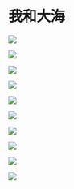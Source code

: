 # 我和大海

![](https://fudongdong-statics.oss-cn-beijing.aliyuncs.com/images/20211115/4b7a6d9eaf484b0fb8a37f7108a7c503.png?x-oss-process=style/z.wiki)

![](https://fudongdong-statics.oss-cn-beijing.aliyuncs.com/images/20211115/061ca814483748e69d34db89f2223237.png?x-oss-process=style/z.wiki)


![](https://fudongdong-statics.oss-cn-beijing.aliyuncs.com/images/20211115/507b01ecf6244ad1900215c53edd8e2e.png?x-oss-process=style/z.wiki)


![](https://fudongdong-statics.oss-cn-beijing.aliyuncs.com/images/20211115/48d6639c2f184883aeedaff9796b1116.png?x-oss-process=style/z.wiki)


![](https://fudongdong-statics.oss-cn-beijing.aliyuncs.com/images/20211115/987167155d294809a7385169d5cd1b9c.png?x-oss-process=style/z.wiki)


![](https://fudongdong-statics.oss-cn-beijing.aliyuncs.com/images/20211115/9ca53ec475dd489c833c85ffd6562436.png?x-oss-process=style/z.wiki)


![](https://fudongdong-statics.oss-cn-beijing.aliyuncs.com/images/20211115/3fd2b48af19d43a4ad8b140d6f0ad563.png?x-oss-process=style/z.wiki)


![](https://fudongdong-statics.oss-cn-beijing.aliyuncs.com/images/20211115/37f71893a3ef4393a130391a0e205db2.png?x-oss-process=style/z.wiki)


![](https://fudongdong-statics.oss-cn-beijing.aliyuncs.com/images/20211115/e76bdd73eca14ab284b030185af6770a.png?x-oss-process=style/z.wiki)


![](https://fudongdong-statics.oss-cn-beijing.aliyuncs.com/images/20211115/62d77799c21d424b8a95f0b2d1cea100.png?x-oss-process=style/z.wiki)


